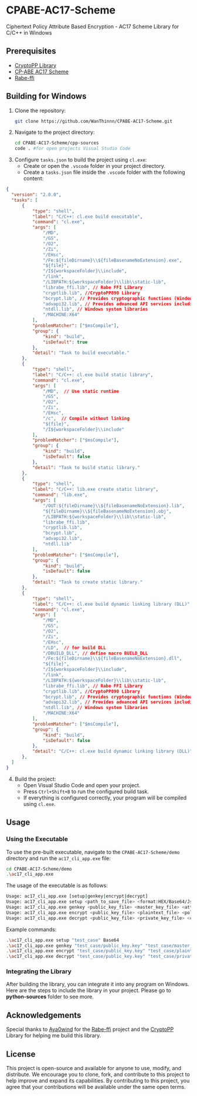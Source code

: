 # CPABE-AC17-Scheme
Ciphertext Policy Attribute Based Encryption - AC17 Scheme Library for C/C++ in Windows

## Prerequisites

- [CryptoPP Library](https://github.com/weidai11/cryptopp)
- [CP-ABE AC17 Scheme](https://eprint.iacr.org/2017/807)
- [Rabe-ffi](https://github.com/Aya0wind/Rabe-ffi)


## Building for Windows

1. Clone the repository:
    ```sh
    git clone https://github.com/WanThinnn/CPABE-AC17-Scheme.git
    ```
2. Navigate to the project directory:
    ```sh
    cd CPABE-AC17-Scheme/cpp-sources
    code . #for open projects Visual Studio Code
    ```
3. Configure `tasks.json` to build the project using `cl.exe`:
    - Create or open the `.vscode` folder in your project directory.
    - Create a `tasks.json` file inside the `.vscode` folder with the following content:

  ```json
{
    "version": "2.0.0",
    "tasks": [
        {
            "type": "shell",
            "label": "C/C++: cl.exe build executable",
            "command": "cl.exe",
            "args": [
                "/MD",
                "/GS",
                "/O2",
                "/Zi",
                "/EHsc",
                "/Fe:${fileDirname}\\${fileBasenameNoExtension}.exe",
                "${file}",
                "/I${workspaceFolder}\\include",
                "/link",
                "/LIBPATH:${workspaceFolder}\\lib\\static-lib",
                "librabe_ffi.lib", // Rabe FFI Library
                "cryptlib.lib", //CryptoPP890 Library
                "bcrypt.lib", // Provides cryptographic functions (Windows system libraries)
                "advapi32.lib", // Provides advanced API services including security and registry functions (Windows system libraries)
                "ntdll.lib", // Windows system libraries
                "/MACHINE:X64"
            ],
            "problemMatcher": ["$msCompile"],
            "group": {
                "kind": "build",
                "isDefault": true
            },
            "detail": "Task to build executable."
        },
        {
            "type": "shell",
            "label": "C/C++: cl.exe build static library",
            "command": "cl.exe",
            "args": [
                "/MD",  // Use static runtime
                "/GS",
                "/O2",
                "/Zi",
                "/EHsc",
                "/c",  // Compile without linking
                "${file}",
                "/I${workspaceFolder}\\include"
            ],
            "problemMatcher": ["$msCompile"],
            "group": {
                "kind": "build",
                "isDefault": false
            },
            "detail": "Task to build static library."
        },
        {
            "type": "shell",
            "label": "C/C++: lib.exe create static library",
            "command": "lib.exe",
            "args": [
                "/OUT:${fileDirname}\\${fileBasenameNoExtension}.lib",
                "${fileDirname}\\${fileBasenameNoExtension}.obj",
                "/LIBPATH:${workspaceFolder}\\lib\\static-lib",
                "librabe_ffi.lib",
                "cryptlib.lib",
                "bcrypt.lib",
                "advapi32.lib",
                "ntdll.lib"
            ],
            "problemMatcher": ["$msCompile"],
            "group": {
                "kind": "build",
                "isDefault": false
            },
            "detail": "Task to create static library."
        },
        {
            "type": "shell",
            "label": "C/C++: cl.exe build dynamic linking library (DLL)",
            "command": "cl.exe",
            "args": [
                "/MD",
                "/GS",
                "/O2",
                "/Zi",
                "/EHsc",
                "/LD",  // for build DLL
                "/DBUILD_DLL", // define macro BUILD_DLL
                "/Fe:${fileDirname}\\${fileBasenameNoExtension}.dll",
                "${file}",
                "/I${workspaceFolder}\\include",
                "/link",
                "/LIBPATH:${workspaceFolder}\\lib\\static-lib",
                "librabe_ffi.lib", // Rabe FFI Library
                "cryptlib.lib", //CryptoPP890 Library
                "bcrypt.lib", // Provides cryptographic functions (Windows system libraries)
                "advapi32.lib", // Provides advanced API services including security and registry functions (Windows system libraries)
                "ntdll.lib", // Windows system libraries
                "/MACHINE:X64"
            ],
            "problemMatcher": ["$msCompile"],
            "group": {
                "kind": "build",
                "isDefault": false
            },
            "detail": "C/C++: cl.exe build dynamic linking library (DLL)"
        },
    ]
}
  ```

4. Build the project:
    - Open Visual Studio Code and open your project.
    - Press `Ctrl+Shift+B` to run the configured build task.
    - If everything is configured correctly, your program will be compiled using `cl.exe`.

## Usage

### Using the Executable

To use the pre-built executable, navigate to the `CPABE-AC17-Scheme/demo` directory and run the `ac17_cli_app.exe` file:

```sh
cd CPABE-AC17-Scheme/demo
.\ac17_cli_app.exe
```


The usage of the executable is as follows:
```sh
Usage: ac17_cli_app.exe [setup|genkey|encrypt|decrypt]
Usage: ac17_cli_app.exe setup <path_to_save_file> <format:HEX/Base64/JsonText>
Usage: ac17_cli_app.exe genkey <public_key_file> <master_key_file> <attributes> <private_key_file> <format:HEX/Base64/JsonText>
Usage: ac17_cli_app.exe encrypt <public_key_file> <plaintext_file> <policy> <ciphertext_file> <format:HEX/Base64/JsonText>
Usage: ac17_cli_app.exe decrypt <public_key_file> <private_key_file> <ciphertext_file> <recovertext_file> <format:HEX/Base64/JsonText>
```

Example commands:
```sh
.\ac17_cli_app.exe setup "test_case" Base64
.\ac17_cli_app.exe genkey "test_case/public_key.key" "test_case/master_key.key" "A B C" "test_case/private_key.key" Base64
.\ac17_cli_app.exe encrypt "test_case/public_key.key" "test_case/plaintext.txt" "((A and C) or E)" "test_case/ciphertext.txt" Base64
.\ac17_cli_app.exe decrypt "test_case/public_key.key" "test_case/private_key.key" "test_case/ciphertext.txt" "test_case/recovertext.txt" Base64
```
### Integrating the Library
After building the library, you can integrate it into any program on Windows. Here are the steps to include the library in your project.
Please go to <b>python-sources</b> folder to see more.

## Acknowledgements
Special thanks to [Aya0wind](https://github.com/Aya0wind) for the [Rabe-ffi](https://github.com/Aya0wind/Rabe-ffi) project and the [CryptoPP](https://github.com/weidai11/cryptopp) Library for helping me build this library.
## License

This project is open-source and available for anyone to use, modify, and distribute. We encourage you to clone, fork, and contribute to this project to help improve and expand its capabilities.
By contributing to this project, you agree that your contributions will be available under the same open terms.
